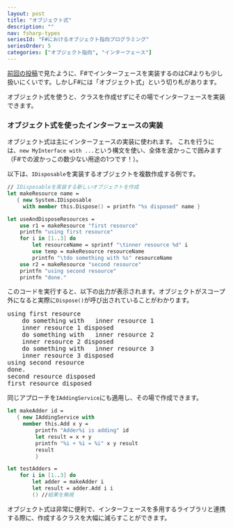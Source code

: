 ```yaml
---
layout: post
title: "オブジェクト式"
description: ""
nav: fsharp-types
seriesId: "F#におけるオブジェクト指向プログラミング"
seriesOrder: 5
categories: ["オブジェクト指向", "インターフェース"]
---
```


[前回の投稿](../posts/interfaces.md)で見たように、F#でインターフェースを実装するのはC#よりも少し扱いにくいです。しかしF#には「オブジェクト式」という切り札があります。

オブジェクト式を使うと、クラスを作成せずにその場でインターフェースを実装できます。

### オブジェクト式を使ったインターフェースの実装

オブジェクト式は主にインターフェースの実装に使われます。
これを行うには、`new MyInterface with ...`という構文を使い、全体を波かっこで囲みます（F#での波かっこの数少ない用途の1つです！）。

以下は、`IDisposable`を実装するオブジェクトを複数作成する例です。

```fsharp
// IDisposableを実装する新しいオブジェクトを作成
let makeResource name = 
   { new System.IDisposable 
     with member this.Dispose() = printfn "%s disposed" name }

let useAndDisposeResources = 
    use r1 = makeResource "first resource"
    printfn "using first resource" 
    for i in [1..3] do
        let resourceName = sprintf "\tinner resource %d" i
        use temp = makeResource resourceName 
        printfn "\tdo something with %s" resourceName 
    use r2 = makeResource "second resource"
    printfn "using second resource" 
    printfn "done." 
```

このコードを実行すると、以下の出力が表示されます。オブジェクトがスコープ外になると実際に`Dispose()`が呼び出されていることがわかります。

<pre>
using first resource
    do something with   inner resource 1
    inner resource 1 disposed
    do something with   inner resource 2
    inner resource 2 disposed
    do something with   inner resource 3
    inner resource 3 disposed
using second resource
done.
second resource disposed
first resource disposed
</pre>

同じアプローチを`IAddingService`にも適用し、その場で作成できます。

```fsharp
let makeAdder id = 
   { new IAddingService with 
     member this.Add x y =
         printfn "Adder%i is adding" id 
         let result = x + y   
         printfn "%i + %i = %i" x y result 
         result 
         }

let testAdders = 
    for i in [1..3] do
        let adder = makeAdder i
        let result = adder.Add i i 
        () //結果を無視
```

オブジェクト式は非常に便利で、インターフェースを多用するライブラリと連携する際に、作成するクラスを大幅に減らすことができます。
